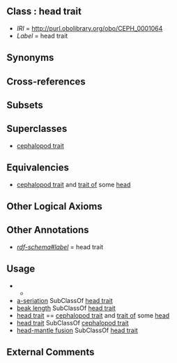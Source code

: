 
## Class : head trait

 * *IRI* = http://purl.obolibrary.org/obo/CEPH_0001064
 * *Label* = head trait

## Synonyms


## Cross-references


## Subsets


## Superclasses

 * [cephalopod trait](../../CEPH/00/CEPH_0000300.md)

## Equivalencies

 * [cephalopod trait](../../CEPH/00/CEPH_0000300.md) and [trait of](../../ceph#trait/of/ceph#trait_of.md) some [head](../../UBERON/33/UBERON_0000033.md)

## Other Logical Axioms


## Other Annotations

 * *[rdf-schema#label](../../el/rdf-schema#label.md)* = head trait

## Usage

 * -
 * [a-seriation](../../CEPH/19/CEPH_0000019.md) SubClassOf [head trait](../../CEPH/64/CEPH_0001064.md)
 * [beak length](../../CEPH/41/CEPH_0001041.md) SubClassOf [head trait](../../CEPH/64/CEPH_0001064.md)
 * [head trait](../../CEPH/64/CEPH_0001064.md) == [cephalopod trait](../../CEPH/00/CEPH_0000300.md) and [trait of](../../ceph#trait/of/ceph#trait_of.md) some [head](../../UBERON/33/UBERON_0000033.md)
 * [head trait](../../CEPH/64/CEPH_0001064.md) SubClassOf [cephalopod trait](../../CEPH/00/CEPH_0000300.md)
 * [head-mantle fusion](../../CEPH/29/CEPH_0000129.md) SubClassOf [head trait](../../CEPH/64/CEPH_0001064.md)

## External Comments

